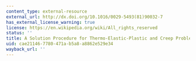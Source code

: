 ```yaml
---
content_type: external-resource
external_url: http://dx.doi.org/10.1016/0029-5493(81)90032-7
has_external_license_warning: true
license: https://en.wikipedia.org/wiki/All_rights_reserved
status: ''
title: A Solution Procedure for Thermo-Elastic-Plastic and Creep Problems.
uid: cae21146-7780-471a-b5a8-a8862e529e34
wayback_url: ''
---
```

